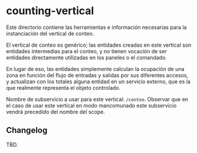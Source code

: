 # counting-vertical

Este directorio contiene las herramientas e información necesarias
para la instanciación del vertical de conteo.

El vertical de conteo es genérico; las entidades creadas en este vertical son entidades intermedias para el conteo, y no tienen vocación de ser entidades directamente utilizadas en los paneles o el comandado. 

En lugar de eso, las entidades simplemente calculan la ocupación de una zona en función del flujo de entradas y salidas por sus diferentes accesos, y actualizan con los totales alguna entidad en un servicio externo, que es la que realmente representa el objeto controlado.

Nombre de subservicio a usar para este vertical: `/conteo`.
Observar que en el caso de usar este vertical en modo mancomunado
este subservicio vendrá precedido del nombre del scope.

## Changelog

TBD.
